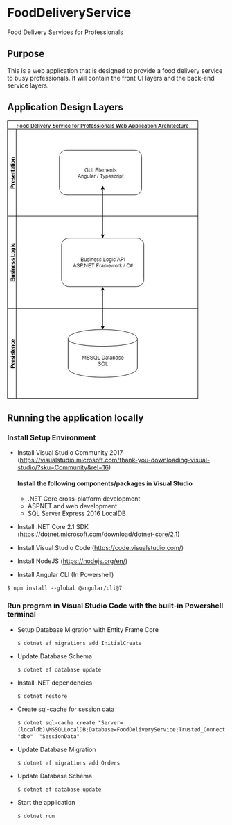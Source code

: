 # FoodDeliveryService
Food Delivery Services for Professionals

## Purpose
This is a web application that is designed to provide a food delivery service to busy professionals. 
It will contain the front UI layers and the back-end service layers.

## Application Design Layers
![Application Design](https://github.com/iamatran/FoodDeliveryService/blob/master/Design%20Documents/appDesign.jpg)

## Running the application locally

### Install Setup Environment

* Install Visual Studio Community 2017 (https://visualstudio.microsoft.com/thank-you-downloading-visual-studio/?sku=Community&rel=16)

    #### Install the following components/packages in Visual Studio

    * .NET Core cross-platform development
    * ASPNET and web development
    * SQL Server Express 2016 LocalDB

* Install .NET Core 2.1 SDK (https://dotnet.microsoft.com/download/dotnet-core/2.1)
* Install Visual Studio Code (https://code.visualstudio.com/)
* Install NodeJS (https://nodejs.org/en/)
* Install Angular CLI (In Powershell)
```
$ npm install --global @angular/cli@7
```

### Run program in Visual Studio Code with the built-in Powershell terminal

* Setup Database Migration with Entity Frame Core 
    ```
    $ dotnet ef migrations add InitialCreate
    ```

* Update Database Schema
    ```
    $ dotnet ef database update
    ```
* Install .NET dependencies
    ```
    $ dotnet restore
    ```
* Create sql-cache for session data
    ```
    $ dotnet sql-cache create "Server=(localdb)\MSSQLLocalDB;Database=FoodDeliveryService;Trusted_Connection=True;MultipleActiveResultSets=true"  "dbo"  "SessionData"
    ```

* Update Database Migration
    ```
    $ dotnet ef migrations add Orders
    ```
* Update Database Schema
    ```
    $ dotnet ef database update
    ```
* Start the application
    ```
    $ dotnet run
    ```